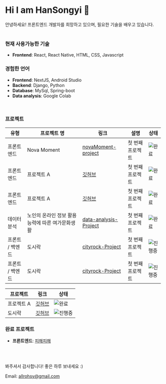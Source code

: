 # Hi I am HanSongyi 👋
안녕하세요! 프론트엔드 개발자를 희망하고 있으며, 필요한 기술을 배우고 있습니다.
<br/>
<br/>

### 현재 사용가능한 기술
- **Frontend**: React, React Native, HTML, CSS, Javascript

### 경험한 언어
- **Frontend**: NextJS, Android Studio
- **Backend**: Django, Python
- **Database**: MySql, Spring-boot
- **Data analysis**: Google Colab
<br/>

### 프로젝트
| 유형 | 프로젝트 명 | 링크 | 설명 | 상태 |
| ---- | -------- | ---- | ---- | ---- |
| 프론트엔드 | Nova Moment | [novaMoment-project](https://github.com/hansongy1/novaMoment-project.git) | 첫 번째 프로젝트 | ![완료](https://img.shields.io/badge/status-completed-green) |
| 프론트엔드 | 프로젝트 A | [깃허브](https://github.com) | 첫 번째 프로젝트 | ![완료](https://img.shields.io/badge/status-completed-green) |
| 프론트엔드 | 프로젝트 A | [깃허브](https://github.com) | 첫 번째 프로젝트 | ![완료](https://img.shields.io/badge/status-completed-green) |
| 데이터분석 | 노인의 온라인 정보 활용 능력에 따른 여가문화생활 | [data-analysis-Project](https://github.com/hansongy1/data-analysis-Project) | 첫 번째 프로젝트 | ![완료](https://img.shields.io/badge/status-in_progress-yellow) |
| 프론트 / 백엔드 | 도시락 | [cityrock-Project](https://github.com/hansongy1/cityrock-Project.git) | 첫 번째 프로젝트 | ![진행중](https://img.shields.io/badge/status-pending-gray) |
| 프론트 / 백엔드 | 도시락 | [cityrock-Project](https://github.com/hansongy1/cityrock-Project.git) | 첫 번째 프로젝트 | ![진행중](https://img.shields.io/badge/status-pending-gray) |


| 프로젝트 | 링크 | 상태 |
| -------- | ---- | ---- |
| 프로젝트 A | [깃허브](https://github.com) | ![완료](https://img.shields.io/badge/status-completed-green) |
| 도시락 | [깃허브](https://github.com/hansongy1/castone-FE) | ![진행중](https://img.shields.io/badge/status-in_progress-yellow) |


### 완료 프로젝트
- **프론트엔드**: [피해피해](https://github.com/hansongy1/Disaster_alert)
<br/>

<br/>

봐주셔서 감사합니다! 좋은 하루 보내세요 :)
<br />

Email: allrohsy@gmail.com


